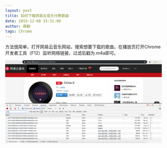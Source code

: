 ```yaml
---
layout: post
title: 如何下载网易云音乐付费歌曲
date: 2019-12-08 15:31:00
author: 薛勤
tags: Chrome
---
```

方法很简单，打开网易云音乐网站，搜索想要下载的歌曲，在播放页打开Chrome开发者工具（F12）监听网络链接，过滤后戳为.m4a即可。

![](./20191208如何下载网易云音乐付费歌曲/1136672-20191208153042880-756449745.png)


